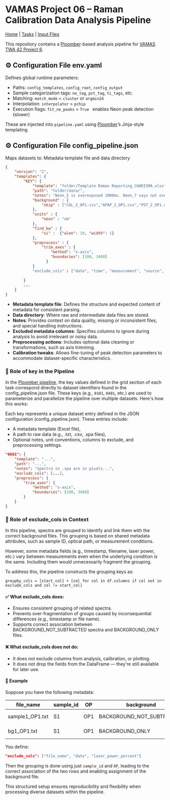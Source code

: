 # VAMAS Project 06 – Raman Calibration Data Analysis Pipeline

[Home](README.md) | [Tasks](README_pipeline.md) | [Input Files](README_input.md) 

This repository contains a [Ploomber](https://ploomber.io/)-based analysis pipeline for [VAMAS TWA 42 Project 6](https://www.vamas.org/twa42/documents/2024_vamas_twa42_p6_raman_calibration.pdf).

## ⚙️ Configuration File env.yaml

Defines global runtime parameters:

- Paths: `config_templates`, `config_root`, `config_output`
- Sample categorization tags: `ne_tag`, `pst_tag`, `ti_tags`, etc.
- Matching: `match_mode` = `cluster` or `argmin2d`
- Interpolation: `interpolator` = `pchip`
- Execution flags: `fit_ne_peaks` = `True ` enables Neon peak detection (slower)

These are injected into `pipeline.yaml` using [Ploomber](https://ploomber.io/)’s Jinja-style templating.

## ⚙️ Configuration File config_pipeline.json

Maps datasets to: Metadata template file and data directory

```json
{
    "version": "2",
    "templates": {
        "KEY": {
            "template": "folder/Template Raman Reporting_CHARISMA.xlsx",
            "path": "folder/data/",
            "notes": "Neon_5 is overexposed 1000ms. Neon_7 says not overexposed, but it is  (5000ms)",
            "background" : {
                "skip" : ["CAL_2_OP1.csv","APAP_2_OP1.csv","PST_2_OP1.csv"]
            },
            "units" : {
                "neon" : "nm"
            },
            "find_kw" : {
                "si" :  {"wlen": 10, "width": 1} 
            },            
            "preprocess" : {
                "trim_axes" : {
                    "method": "x-axis",
                    "boundaries": [100, 3400]
                  }
            }            
            "exclude_cols" : ["date", "time", "measurement", "source", "file_name", "notes", "laser_power_percent",  "laser_power_mW", "background"]
            
        }
        ...
    }
}
```

- **Metadata template file**: Defines the structure and expected content of metadata for consistent parsing.
- **Data directory**: Where raw and intermediate data files are stored.
- **Notes**: Provides context on data quality, missing or inconsistent files, and special handling instructions.
- **Excluded metadata columns**: Specifies columns to ignore during analysis to avoid irrelevant or noisy data.
- **Preprocessing actions**: Includes optional data cleaning or transformations, such as axis trimming.
- **Calibration tweaks**: Allows fine-tuning of peak detection parameters to accommodate dataset-specific characteristics.

### 🔑 Role of key in the Pipeline

In the [Ploomber pipeline](README_pipeline.md), the key values defined in the grid section of each task correspond directly to dataset identifiers found in the config_pipeline.json file. These keys (e.g., `0101`, `0401`, etc.) are used to parameterize and parallelize the pipeline over multiple datasets. Here's how this works:

Each key represents a unique dataset entry defined in the JSON configuration (config_pipeline.json). These entries include:

- A metadata template (Excel file),
- A path to raw data (e.g., .txt, .csv, .spa files),
- Optional notes, unit conventions, columns to exclude, and preprocessing settings.

```json
"0601": {
    "template": "...",
    "path": "...",
    "notes": "Spectra in .spa are in pixels...",
    "exclude_cols": [...],
    "preprocess": {
        "trim_axes": {
            "method": "x-axis",
            "boundaries": [100, 3400]
        }
    }
}

```

### 🔁 Role of exclude_cols in Context
In this pipeline, spectra are grouped to identify and link them with the correct background files. This grouping is based on shared metadata attributes, such as sample ID, optical path, or measurement conditions.

However, some metadata fields (e.g., timestamp, filename, laser power, etc.) vary between measurements even when the underlying condition is the same. Including them would unnecessarily fragment the grouping.

To address this, the pipeline constructs the grouping keys as:
```
groupby_cols = [start_col] + [col for col in df.columns if col not in exclude_cols and col != start_col]
```

#### ✅ What exclude_cols does:
- Ensures consistent grouping of related spectra.
- Prevents over-fragmentation of groups caused by inconsequential differences (e.g., timestamp or file name).
- Supports correct association between BACKGROUND_NOT_SUBTRACTED spectra and BACKGROUND_ONLY files.

#### ❌ What exclude_cols does not do:
- It does not exclude columns from analysis, calibration, or plotting.
- It does not drop the fields from the DataFrame — they're still available for later use.

#### 🔧 Example

Suppose you have the following metadata:

| file\_name       | sample\_id | OP  | background                  | date       | laser\_power\_percent |
| ---------------- | ---------- | --- | --------------------------- | ---------- | --------------------- |
| sample1\_OP1.txt | S1         | OP1 | BACKGROUND\_NOT\_SUBTRACTED | 2024-01-01 | 10                    |
| bg1\_OP1.txt     | S1         | OP1 | BACKGROUND\_ONLY            | 2024-01-01 | 10                    |


You define:

```json
"exclude_cols": ["file_name", "date", "laser_power_percent"]
```

Then the grouping is done using just `sample_id` and `OP`, leading to the correct association of the two rows and enabling assignment of the background file.


This structured setup ensures reproducibility and flexibility when processing diverse datasets within the pipeline.